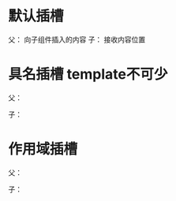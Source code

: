 # 默认插槽
父：
<child>向子组件插入的内容</child>
子：
<slot>接收内容位置</slot>

# 具名插槽  template不可少
父：
<child>
   <template v-slot:footer> 或者简写 <template #footer>
   </template> 
</child>

子：
<slot name="footer"></slot>


# 作用域插槽
父：
<child>
   <template v-slot:footer="scope">
        {{scope.value1}} 
        {{scope.value2}} 
   </template>
</child>

子：
<slot name="footer"  :a='value1' :b='value2'></slot>